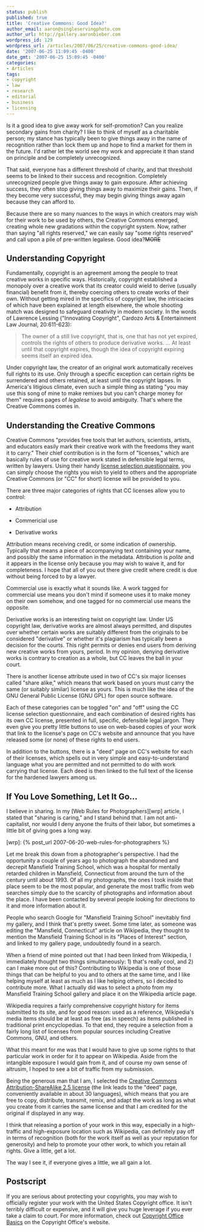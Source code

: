 ```yaml
---
status: publish
published: true
title: 'Creative Commons: Good Idea?'
author_email: aaron@singleservingphoto.com
author_url: http://gallery.aaronbieber.com
wordpress_id: 129
wordpress_url: /articles/2007/06/25/creative-commons-good-idea/
date: '2007-06-25 11:09:45 -0400'
date_gmt: '2007-06-25 15:09:45 -0400'
categories:
- Articles
tags:
- copyright
- law
- research
- editorial
- business
- licensing
---
```


Is it a good idea to give away work for self-promotion? Can you realize
secondary gains from charity? I like to think of myself as a charitable person;
my stance has typically been to give things away in the name of recognition
rather than lock them up and hope to find a market for them in the future. I'd
rather let the world see my work and appreciate it than stand on principle and
be completely unrecognized.

That said, everyone has a different threshold of charity, and that threshold
seems to be linked to their success and recognition.  Completely unrecognized
people give things away to gain exposure. After achieving success, they often
stop giving things away to maximize their gains. Then, if they become very
successful, they may begin giving things away again because they can afford to.

Because there are so many nuances to the ways in which creators may wish for
their work to be used by others, the Creative Commons emerged, creating whole
new gradations within the copyright system. Now, rather than saying "all rights
reserved," we can easily say "some rights reserved" and call upon a pile of
pre-written legalese. Good idea?~~MORE~~

## Understanding Copyright

Fundamentally, copyright is an agreement among the people to treat creative
works in specific ways. Historically, copyright established a monopoly over a
creative work that its creator could wield to derive (usually financial) benefit
from it, thereby coercing others to create works of their own. Without getting
mired in the specifics of copyright law, the intricacies of which have been
explained at length elsewhere, the whole shooting match was designed to
safeguard creativity in modern society. In the words of Lawrence Lessing
("Innovating Copyright", Cardozo Arts & Entertainment Law Journal, 20:611-623):

> The owner of a still live copyright, that is, one that has not yet expired,
> controls the rights of others to produce derivative works. ...  At least until
> that copyright expires, though the idea of copyright expiring seems itself an
> expired idea.

Under copyright law, the creator of an original work automatically receives full
rights to its use. Only through a specific exception can certain rights be
surrendered and others retained, at least until the copyright lapses. In
America's litigious climate, even such a simple thing as stating "you may use
this song of mine to make remixes but you can't charge money for them" requires
pages of _legalese_ to avoid ambiguity. That's where the Creative Commons comes
in.

## Understanding the Creative Commons

Creative Commons "provides free tools that let authors, scientists, artists, and
educators easily mark their creative work with the freedoms they want it to
carry." Their chief contribution is in the form of "licenses," which are
basically rules of use for creative work stated in defensible legal terms,
written by lawyers. Using their
handy [license selection questionnaire](http://creativecommons.org/license/),
you can simply choose the rights you wish to yield to others and the appropriate
Creative Commons (or "CC" for short) license will be provided to you.

There are three major categories of rights that CC licenses allow you to
control:

* Attribution

* Commericial use

* Derivative works

Attribution means receiving credit, or some indication of ownership.  Typically
that means a piece of accompanying text containing your name, and possibly the
same information in the metadata. Attribution is *polite* and it appears in the
license only because you may wish to waive it, and for completeness. I hope that
all of you out there give credit where credit is due without being forced to by
a lawyer.

Commercial use is exactly what it sounds like. A work tagged for commercial use
means you don't mind if someone uses it to make money on their own somehow, and
one tagged for no commercial use means the opposite.

Derivative works is an interesting twist on copyright law. Under US copyright
law, derivative works are almost always permitted, and disputes over whether
certain works are suitably different from the originals to be considered
"derivative" or whether it's plagiarism has typically been a decision for the
courts. This right permits or denies end users from deriving new creative works
from yours, period. In my opinion, denying derivative works is contrary to
creation as a whole, but CC leaves the ball in your court.

There is another license attribute used in two of CC's six major licenses called
"share alike," which means that work based on yours must carry the same (or
suitably similar) license as yours. This is much like the idea of the GNU
General Public License (GNU GPL) for open source software.

Each of these categories can be toggled "on" and "off" using the CC license
selection questionnaire, and each combination of desired rights has its own CC
license, presented in full, specific, defensible legal jargon. They even give
you pretty little buttons to use on web-based copies of your work that link to
the license's page on CC's website and announce that you have released some (or
none) of these rights to end users.

In addition to the buttons, there is a "deed" page on CC's website for each of
their licenses, which spells out in very simple and easy-to-understand language
what you are permitted and not permitted to do with work carrying that
license. Each deed is then linked to the full text of the license for the
hardened lawyers among us.

## If You Love Something, Let It Go...

I believe in sharing. In my [Web Rules for Photographers][wrp] article, I stated
that "sharing is caring," and I stand behind that. I am not anti-capitalist, nor
would I deny anyone the fruits of their labor, but sometimes a little bit of
giving goes a long way.

[wrp]: {% post_url 2007-06-20-web-rules-for-photographers %}

Let me break this down from a photographer's perspective. I had the opportunity
a couple of years ago to photograph the abandoned and decrepit Mansfield
Training School, which was a hospital for mentally retarded children in
Mansfield, Connecticut from around the turn of the century until about 1993. Of
all my photographs, the ones I took inside that place seem to be the most
popular, and generate the most traffic from web searches simply due to the
scarcity of photographs and information about the place. I have been contacted
by several people looking for directions to it and more information about it.

People who search Google for "Mansfield Training School" inevitably find my
gallery, and I think that's pretty sweet. Some time later, as someone was
editing the "Mansfield, Connecticut" article on Wikipedia, they thought to
mention the Mansfield Training School in its "Places of Interest" section, and
linked to my gallery page, undoubtedly found in a search.

When a friend of mine pointed out that I had been linked from Wikipedia, I
immediately thought two things simultaneously: 1) that's really cool, and 2) can
I make more out of this? Contributing to Wikipedia is one of those things that
can be helpful to you and to others at the same time, and I like helping myself
at least as much as I like helping others, so I decided to contribute more. What
I actually did was to select a photo from my Mansfield Training School gallery
and place it on the Wikipedia article page.

Wikipedia requires a fairly comprehensive copyright history for items submitted
to its site, and for good reason: used as a reference, Wikipedia's media items
should be at least as free (as in speech) as items published in traditional
print encyclopedias. To that end, they require a selection from a fairly long
list of licenses from popular sources including Creative Commons, GNU, and
others.

What this meant for me was that I would have to give up some rights to that
particular work in order for it to appear on Wikipedia. Aside from the
intangible exposure I would gain from it, and of course my own sense of
altrusim, I hoped to see a bit of traffic from my submission.

Being the generous man that I am, I selected
the [Creative Commons Attribution-ShareAlike 2.5 license][ccas] (the link leads
to the "deed" page, conveniently available in about 30 languages), which means
that you are free to copy, distribute, transmit, remix, and adapt the work as
long as what you create from it carries the same license and that I am credited
for the original if displayed in any way.

[ccas]: http://creativecommons.org/licenses/by-sa/2.5/

I think that releasing a portion of your work in this way, especially in a
high-traffic and high-exposure location such as Wikipedia, can definitely pay
off in terms of recognition (both for the work itself as well as your reputation
for generosity) and help to promote your other work, to which you retain all
rights. Give a little, get a lot.

The way I see it, if everyone gives a little, we all gain a lot.

## Postscript

If you are serious about protecting your copyrights, you may wish to officially
register your work with the United States Copyright office.  It isn't terribly
difficult or expensive, and it will give you huge leverage if you ever take a
claim to court. For more information, check out [Copyright Office Basics][cob]
on the Copyright Office's website.

[cob]: https://www.copyright.gov/register/performing.html
